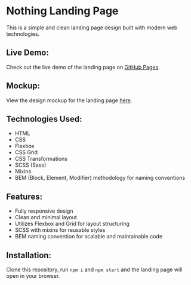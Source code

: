 # Nothing Landing Page

This is a simple and clean landing page design built with modern web technologies.

## Live Demo:
Check out the live demo of the landing page on [GitHub Pages](https://s1rserg.github.io/layout_landing-page/).

## Mockup:
View the design mockup for the landing page [here](https://www.figma.com/design/DtkQmQ797hk0nI4KfMi2Uq/BOSE-New-Version?node-id=6802-139&p=f&t=mJ0WfOqkaP1vGiMn-0).

## Technologies Used:
- HTML
- CSS
- Flexbox
- CSS Grid
- CSS Transformations
- SCSS (Sass)
- Mixins
- BEM (Block, Element, Modifier) methodology for naming conventions

## Features:
- Fully responsive design
- Clean and minimal layout
- Utilizes Flexbox and Grid for layout structuring
- SCSS with mixins for reusable styles
- BEM naming convention for scalable and maintainable code

## Installation:
Clone this repository, run `npm i` and `npm start` and the landing page will open in your browser.
